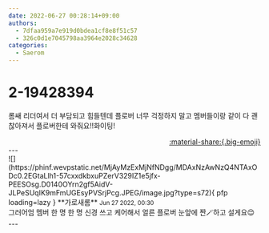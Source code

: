 ```yaml
---
date: 2022-06-27 00:28:14+09:00
authors:
  - 7dfaa959a7e919d0bdea1cf8e8f51c57
  - 326c0d1e7045798aa3964e2028c34628
categories:
  - Saerom
---
```


# 2-19428394

<div class="post-container" markdown="1">
<div class="content-container md-sidebar__scrollwrap" markdown="1">

롬쌔 리더여서 더 부담되고 힘들텐데 플로버 너무 걱정하지 말고 멤버들이랑 같이 다 괜찮아져서 플로버한테 와줘요!!화이팅!

</div>
</div>

<div style="text-align: right;" markdown="1">
<a href="https://weverse.io/fromis9/fanpost/2-19428394" style="text-align: right;">:material-share:{.big-emoji}</a>
</div>
---

<div class="comments-container md-sidebar__scrollwrap" markdown="1">
<div class="comment" markdown="1">
<div class='id-container' markdown="1">
![](https://phinf.wevpstatic.net/MjAyMzExMjNfNDgg/MDAxNzAwNzQ4NTAxODc0.2EGtaLlh1-57cxxdkbxuPZerV329IZ1e5jfx-PEESOsg.D0140OYrn2gf5AidV-JLPeSUqIK9mFmUGEsyPVSrjPcg.JPEG/image.jpg?type=s72){ pfp loading=lazy }
**<span class="artist">가로새롬</span>** <small>Jun 27 2022, 00:30</small><br>
</div>
<div class='comment-body' markdown="1">
그러어엄 멤버 한 명 한 명 신경 쓰고 케어해서 얼른 플로버 눈앞에 짠🪄하고 설게요😌
</div>
</div>
</div>
---
